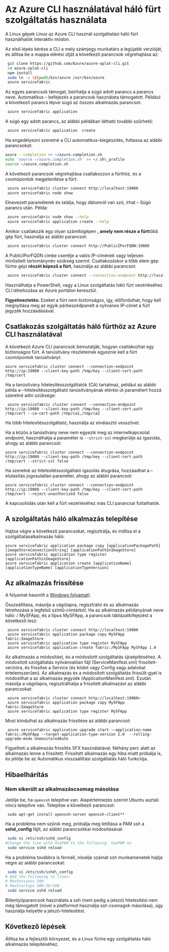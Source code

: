 <properties
   pageTitle="CLI használ szolgáltatási háló fürt személlyel |} Microsoft Azure"
   description="Azure CLI használatáról a szolgáltatás háló fürtre vezérléséhez"
   services="service-fabric"
   documentationCenter=".net"
   authors="mani-ramaswamy"
   manager="timlt"
   editor=""/>

<tags
   ms.service="service-fabric"
   ms.devlang="dotNet"
   ms.topic="article"
   ms.tgt_pltfrm="NA"
   ms.workload="NA"
   ms.date="09/24/2016"
   ms.author="subramar"/>


# <a name="using-the-azure-cli-to-interact-with-a-service-fabric-cluster"></a>Az Azure CLI használatával háló fürt szolgáltatás használata

A Linux gépek Linux az Azure CLI használ szolgáltatási háló fürt használhatók interaktív módon.

Az első lépés kérése a CLI a mely számjegy munkatárs a legújabb verzióját, és állítsa be a mappa elérési útját a következő parancsok végrehajtása az:

```sh
 git clone https://github.com/Azure/azure-xplat-cli.git
 cd azure-xplat-cli
 npm install
 sudo ln -s \$(pwd)/bin/azure /usr/bin/azure
 azure servicefabric
```

Az egyes parancsok támogat, beírhatja a súgó adott parancs a parancs neve. Automatikus – befejezés a parancsok használata támogatott. Például a következő parancs lépve súgó az összes alkalmazás parancsot. 

```sh
 azure servicefabric application 
```

A súgó egy adott parancs, az alábbi példában látható további szűrhető:

```sh
 azure servicefabric application  create
```

Ha engedélyezni szeretné a CLI automatikus-kiegészítés, futtassa az alábbi parancsokat:

```sh
azure --completion >> ~/azure.completion.sh
echo 'source ~/azure.completion.sh' >> ~/.sh\_profile
source ~/azure.completion.sh
```

A következő parancsok végrehajtása csatlakozzon a fürthöz, és a csomópontok megjelenítése a fürt:

```sh
 azure servicefabric cluster connect http://localhost:19080
 azure servicefabric node show
```

Elnevezett paraméterek és találja, hogy dátumról van szó, írhat – Súgó parancs után. Példa:

```sh
 azure servicefabric node show --help
 azure servicefabric application create --help
```

Amikor csatlakozik egy olyan számítógépen **, amely nem része a fürt**több gép fürt, használja az alábbi parancsot:

```sh
 azure servicefabric cluster connect http://PublicIPorFQDN:19080
```

A PublicIPorFQDN címke cserélje a valós IP-címének vagy teljesen minősített tartománynév szükség szerint. Csatlakozáskor a több elem gép fürtre gépi **részét képező a fürt**, használja az alábbi parancsot:

```sh
 azure servicefabric cluster connect --connection-endpoint http://localhost:19080 --client-connection-endpoint PublicIPorFQDN:19000
```

Használhatja a PowerShell, vagy a Linux szolgáltatás háló fürt vezérléséhez CLI létrehozása az Azure portálon keresztül. 

**Figyelmeztetés:** Ezeket a fürt nem biztonságos, így, előfordulhat, hogy kell megnyitása meg az egyik párbeszédpanelt a nyilvános IP-címet a fürt jegyzék hozzáadásával.



## <a name="using-the-azure-cli-to-connect-to-a-service-fabric-cluster"></a>Csatlakozás szolgáltatás háló fürthöz az Azure CLI használatával

A következő Azure CLI parancsok bemutatják, hogyan csatlakozhat egy biztonságos fürt. A tanúsítvány részleteinek egyeznie kell a fürt csomópontok tanúsítványt.

```
azure servicefabric cluster connect --connection-endpoint http://ip:19080 --client-key-path /tmp/key --client-cert-path /tmp/cert
```
 
Ha a tanúsítvány hitelesítésszolgáltatók (CA) tartalmaz, például az alábbi példa a--hitelesítésszolgáltató tanúsítványának elérési út paramétert hozzá szeretné adni szüksége: 

```
 azure servicefabric cluster connect --connection-endpoint http://ip:19080 --client-key-path /tmp/key --client-cert-path /tmp/cert --ca-cert-path /tmp/ca1,/tmp/ca2 
```
Ha több hitelesítésszolgáltató, használja az elválasztó vesszővel.
 
Ha a közös a tanúsítvány neve nem egyezik meg az internetkapcsolat endpoint, használhatja a paraméter is `--strict-ssl` megkerülje az igazolás, ahogy az alábbi parancsot: 

```
azure servicefabric cluster connect --connection-endpoint http://ip:19080 --client-key-path /tmp/key --client-cert-path /tmp/cert --strict-ssl false 
```
 
Ha szeretné az hitelesítésszolgáltató igazolás átugrása, hozzáadhat a – elutasítás jogosulatlan paraméter, ahogy az alábbi parancsot: 

```
azure servicefabric cluster connect --connection-endpoint http://ip:19080 --client-key-path /tmp/key --client-cert-path /tmp/cert --reject-unauthorized false 
```
 
A kapcsolódás után kell a fürt vezérléséhez más CLI parancsai futtathatók. 

## <a name="deploying-your-service-fabric-application"></a>A szolgáltatás háló alkalmazás telepítése

Hajtsa végre a következő parancsokat, regisztrálja, és indítsa el a szolgáltatásalkalmazás háló:

```
azure servicefabric application package copy [applicationPackagePath] [imageStoreConnectionString] [applicationPathInImageStore]
azure servicefabric application type register [applicationPathinImageStore]
azure servicefabric application create [applicationName] [applicationTypeName] [applicationTypeVersion]
```


## <a name="upgrading-your-application"></a>Az alkalmazás frissítése

A folyamat hasonlít a [Windows folyamat](service-fabric-application-upgrade-tutorial-powershell.md)).

Összeállítása, másolja a vágólapra, regisztrálni és az alkalmazás létrehozása a legfelső szintű-címtárból. Ha az alkalmazás példányának neve háló: / MySFApp, és a típus MySFApp, a parancsok táblázatkifejezést a következő lesz:

```
 azure servicefabric cluster connect http://localhost:19080
 azure servicefabric application package copy MySFApp fabric:ImageStore
 azure servicefabric application type register MySFApp
 azure servicefabric application create fabric:/MySFApp MySFApp 1.0
```

Az alkalmazás a módosítást, és a módosított szolgáltatás újraépítéséhez.  A módosított szolgáltatás nyilvánvalóan fájl (ServiceManifest.xml) frissített-verzióra, és frissítse a Service (és kódot vagy Config vagy adatokat értelemszerűen). Az alkalmazás és a módosított szolgáltatás frissült-gyel is módosíthat a az alkalmazás jegyzék (ApplicationManifest.xml).  Ezután másolja a vágólapra, regisztrálhatja a frissített alkalmazást az alábbi parancsokat:

```
 azure servicefabric cluster connect http://localhost:19080>
 azure servicefabric application package copy MySFApp fabric:ImageStore
 azure servicefabric application type register MySFApp
```

Most kiindulhat az alkalmazás frissítése az alábbi parancsot:

```
 azure servicefabric application upgrade start -–application-name fabric:/MySFApp -–target-application-type-version 2.0  --rolling-upgrade-mode UnmonitoredAuto
```

Figyelheti a alkalmazás frissítés SFX használatával. Néhány perc alatt az alkalmazás lenne a frissített.  Frissített alkalmazás egy hiba miatt próbálja is, és jelölje be az Automatikus visszaállítási szolgáltatás háló funkciója.

## <a name="troubleshooting"></a>Hibaelhárítás

### <a name="copying-of-the-application-package-does-not-succeed"></a>Nem sikerült az alkalmazáscsomag másolása

Jelölje be, ha `openssh` telepítve van. Alapértelmezés szerint Ubuntu asztali nincs telepítve van. Telepítse a következő parancsot:

```
 sudo apt-get install openssh-server openssh-client**
```

Ha a probléma nem szűnik meg, próbálja meg letiltása a PAM ssh a **sshd_config** fájlt, az alábbi parancsokkal módosításával:

```sh
 sudo vi /etc/ssh/sshd_config
#Change the line with UsePAM to the following: UsePAM no
 sudo service sshd reload
```

Ha a probléma továbbra is fennáll, növelje számát ssh munkamenetek hajtja végre az alábbi parancsokat:

```sh
 sudo vi /etc/ssh/sshd\_config
# Add the following to lines:
# MaxSessions 500
# MaxStartups 300:30:500
 sudo service sshd reload
```
Billentyűparancsok használata a ssh (nem pedig a jelszó) hitelesítési nem még támogatott (mivel a platformot használja ssh csomagok másolása), úgy használja helyette a jelszó-hitelesítést.


## <a name="next-steps"></a>Következő lépések

Állítsa be a fejlesztői környezet, és a Linux fürtre egy szolgáltatás háló alkalmazás telepítéséhez.
